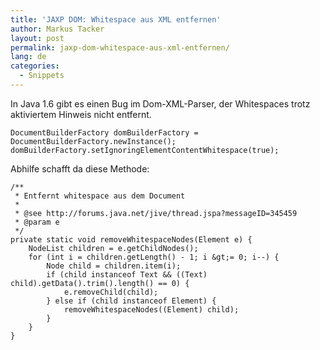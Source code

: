```yaml
---
title: 'JAXP DOM: Whitespace aus XML entfernen'
author: Markus Tacker
layout: post
permalink: jaxp-dom-whitespace-aus-xml-entfernen/
lang: de
categories:
  - Snippets
---
```

In Java 1.6 gibt es einen Bug im Dom-XML-Parser, der Whitespaces trotz aktiviertem Hinweis nicht entfernt.

    DocumentBuilderFactory domBuilderFactory = DocumentBuilderFactory.newInstance();
    domBuilderFactory.setIgnoringElementContentWhitespace(true);

Abhilfe schafft da diese Methode:

    /**
     * Entfernt whitespace aus dem Document
     *
     * @see http://forums.java.net/jive/thread.jspa?messageID=345459
     * @param e
     */
    private static void removeWhitespaceNodes(Element e) {
        NodeList children = e.getChildNodes();
        for (int i = children.getLength() - 1; i &gt;= 0; i--) {
            Node child = children.item(i);
            if (child instanceof Text && ((Text) child).getData().trim().length() == 0) {
                e.removeChild(child);
            } else if (child instanceof Element) {
                removeWhitespaceNodes((Element) child);
            }
        }
    }

